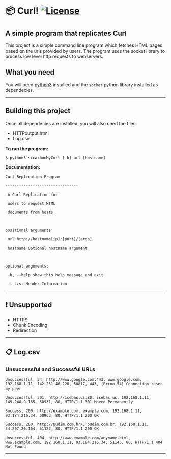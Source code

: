# 📦  Curl! [![License](https://img.shields.io/badge/license-MIT-brightgreen.svg)](https://github.com/isebasus/Curl/blob/master/LICENSE)

## A simple program that replicates Curl
 This project is a simple command line program which fetches HTML pages based on the urls provided by users. The program uses the socket library to process low level http requests to webservers. 

## What you need
You will need [python3](https://www.python.org/downloads/) installed and the `socket` python library installed as dependecies.
___

## Building this project
Once all dependecies are installed, you will also need the files:
- HTTPoutput.html
- Log.csv

**To run the program:**

```
$ python3 sicarbonMyCurl [-h] url [hostname]
```

**Documentation:**

```
Curl Replication Program

--------------------------------

 A Curl Replication for

 users to request HTML

 documents from hosts.

  

positional arguments:

 url http://hostname[ip]:[port]/[args]

 hostname Optional hostname argument

  

optional arguments:

 -h, --help show this help message and exit

 -l List Header Information.
```

___ 

## ❗ Unsupported
- HTTPS 
- Chunk Encoding
- Redirection
___

## 📋 Log.csv

### Unsuccessful and Successful URLs
```
Unsuccessful, 54, http://www.google.com:443, www.google.com, 192.168.1.11, 142.251.46.228, 50817, 443, [Errno 54] Connection reset by peer

Unsuccessful, 301, http://isebas.us:80, isebas.us, 192.168.1.11, 149.248.9.165, 50931, 80, HTTP/1.1 301 Moved Permanently

Success, 200, http://example.com, example.com, 192.168.1.11, 93.184.216.34, 50963, 80, HTTP/1.1 200 OK

Success, 200, http://pudim.com.br/, pudim.com.br, 192.168.1.11, 54.207.20.104, 51122, 80, HTTP/1.1 200 OK

Unsuccessful, 404, http://www.example.com/anyname.html, www.example.com, 192.168.1.11, 93.184.216.34, 51143, 80, HTTP/1.1 404 Not Found
```

___
